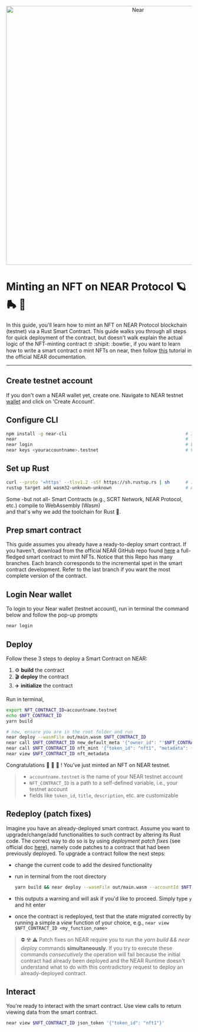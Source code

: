 <p align="center">
  <a href="https://near.org/">
    <img alt="Near" src="https://github.com/BalloonBox-Inc/near-oracle-contracts/blob/dev/images/inverted-primary-logo-bg.png" width="700" />
  </a>
</p>

# Minting an NFT on NEAR Protocol :ringed_planet: :roller_skate: :kick_scooter:

In this guide, you'll learn how to mint an NFT on NEAR Protocol blockchain (testnet) via a Rust Smart Contract. This guide walks you through all steps for quick deployment of the contract, but doesn't walk explain the actual logic of the NFT-minting contract :nerd_face: :shipit: :bowtie:, if you want to learn how to write a smart contract o mint NFTs on near, then follow [this](https://docs.near.org/docs/tutorials/contracts/nfts/introduction) tutorial in the official NEAR documentation. 

---


## Create testnet account

If you don't own a NEAR wallet yet, create one. Navigate to NEAR testnet [wallet](https://wallet.testnet.near.org) and click on 'Create Account'.


## Configure CLI

```bash
npm install -g near-cli                                             # Install the NEAR CLI
near                                                                # To see various possible commands run
near login                                                          # Log into your NEAR testnet wallet
near keys <youraccountname>.testnet                                 # Visualize your keys running
```


## Set up Rust

```bash
curl --proto '=https' --tlsv1.2 -sSf https://sh.rustup.rs | sh      # If you haven't installed Rust yet, install it now using rustup
rustup target add wasm32-unknown-unknown                            # Add Wasm toolchain
```

Some -but not all- Smart Contracts (e.g., SCRT Network, NEAR Protocol, etc.) compile to WebAssembly (Wasm) <br /> and that's why we add the toolchain for Rust :sheep:.

## Prep smart contract

This guide assumes you already have a ready-to-deploy smart contract. If you haven't, download from the official NEAR GitHub repo found [here](https://github.com/near-examples/nft-tutorial) a full-fledged smart contract to mint NFTs. Notice that this Repo has many branches. Each branch corresponds to the incremental spet in the smart contract development. Refer to the last branch if you want the most complete version of the contract. 

## Login Near wallet

To login to your Near wallet (testnet account), run in terminal the command below and follow the pop-up prompts
```bash
near login
```

## Deploy

Follow these 3 steps to deploy a Smart Contract on NEAR:
1. :gear: **build** the contract
2. :clapper: **deploy** the contract
3. :airplane: **initialize** the contract

Run in terminal,
```bash
export NFT_CONTRACT_ID=accountname.testnet                                  # Export path to your testnet account name
echo $NFT_CONTRACT_ID      
yarn build                                                                  # Build the contract

# now, ensure you are in the root folder and run
near deploy --wasmFile out/main.wasm $NFT_CONTRACT_ID                       # Deploy the contract
near call $NFT_CONTRACT_ID new_default_meta '{"owner_id": "'$NFT_CONTRACT_ID'"}' --accountId $NFT_CONTRACT_ID   # Initialize the contract
near call $NFT_CONTRACT_ID nft_mint '{"token_id": "nft1", "metadata": {"title": "May 4th", "description": "Star Wars pun", "media": "https://www.rd.com/wp-content/uploads/2020/04/GettyImages-1146900170.jpg"}, "receiver_id": "'$NFT_CONTRACT_ID'"}' --accountId $NFT_CONTRACT_ID --amount 0.1    # Mint the NFT
near view $NFT_CONTRACT_ID nft_metadata                                     # Call view functions
```
Congratulations :raised_hands: :tada: :partying_face: ! You've just minted an NFT on NEAR testnet. <br />
> * `accountname.testnet` is the name of your NEAR testnet account <br />
> * `NFT_CONTRACT_ID` is a path to a self-defined variable, i.e., your testnet account <br />
> * fields like `token_id`, `title`, `description`, etc. are customizable


## Redeploy (patch fixes)

Imagine you have an already-deployed smart contract. Assume you want to upgrade/change/add functionalities to such contract by altering its Rust code. The correct way to do so is by using *deployment patch fixes* (see official doc [here](https://docs.near.org/docs/tutorials/contracts/nfts/upgrade-contract)), namely code patches to a contract that had been previously deployed. To upgrade a contract follow the next steps:

* change the current code to add the desired functionality
* run in terminal from the root directory 
   
   ```bash
   yarn build && near deploy --wasmFile out/main.wasm --accountId $NFT_CONTRACT_ID
   ```
* this outputs a warning and will ask if you'd like to proceed. Simply type `y` and hit enter
* once the contract is redeployed, test that the state migrated correctly by running a simple a *view* function of your choice, e.g., `near view $NFT_CONTRACT_ID <my_function_name>`

> :no_entry: :radioactive: :warning: Patch fixes on NEAR require you to run the *yarn build && near deploy* commands **simultaneously**. If you try to execute these commands *consecutively* the operation will fail because the initial contract had already been deployed and the NEAR Runtime doesn't understand what to do with this contradictory request to deploy an already-deployed contract.  

## Interact

You're ready to interact with the smart contract. Use view calls to return viewing data from the smart contract.
```bash
near view $NFT_CONTRACT_ID json_token '{"token_id": "nft1"}'                  # View call 
```
